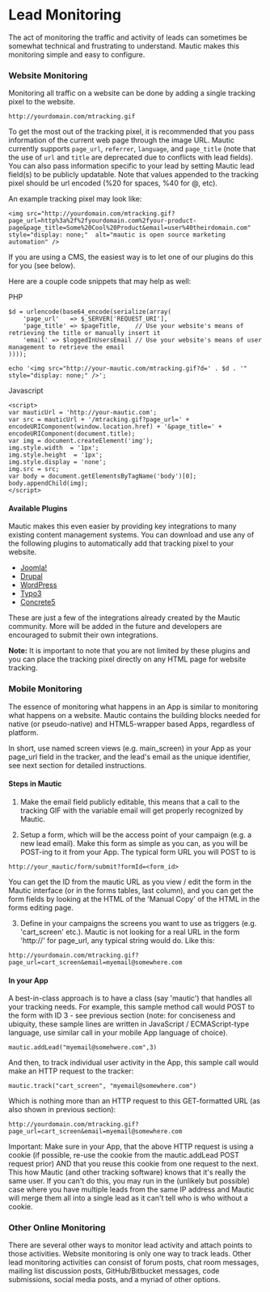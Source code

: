 # Lead Monitoring
The act of monitoring the traffic and activity of leads can sometimes be somewhat technical and frustrating to understand. Mautic makes this monitoring simple and easy to configure.

### Website Monitoring

Monitoring all traffic on a website can be done by adding a single tracking pixel to the website.

```
http://yourdomain.com/mtracking.gif
```

To get the most out of the tracking pixel, it is recommended that you pass information of the current web page through the image URL.  Mautic currently supports `page_url`, `referrer`, `language`, and `page_title` (note that the use of `url` and `title` are deprecated due to conflicts with lead fields).  You can also pass information specific to your lead by setting Mautic lead field(s) to be publicly updatable. Note that values appended to the tracking pixel should be url encoded (%20 for spaces, %40 for @, etc).

An example tracking pixel may look like:

```
<img src="http://yourdomain.com/mtracking.gif?page_url=http%3a%2f%2fyourdomain.com%2fyour-product-page&page_title=Some%20Cool%20Product&email=user%40theirdomain.com" style="display: none;"  alt="mautic is open source marketing automation" />
```

If you are using a CMS, the easiest way is to let one of our plugins do this for you (see below).

Here are a couple code snippets that may help as well:

PHP

```
$d = urlencode(base64_encode(serialize(array(
    'page_url'   => $_SERVER['REQUEST_URI'], 
    'page_title' => $pageTitle,    // Use your website's means of retrieving the title or manually insert it
    'email' => $loggedInUsersEmail // Use your website's means of user management to retrieve the email
))));

echo '<img src="http://your-mautic.com/mtracking.gif?d=' . $d . '" style="display: none;" />';
```

Javascript

```
<script>
var mauticUrl = 'http://your-mautic.com';    
var src = mauticUrl + '/mtracking.gif?page_url=' + encodeURIComponent(window.location.href) + '&page_title=' + encodeURIComponent(document.title);    
var img = document.createElement('img');    
img.style.width  = '1px';    
img.style.height  = '1px';    
img.style.display = 'none';    
img.src = src;    
var body = document.getElementsByTagName('body')[0];    
body.appendChild(img);
</script>
```

#### Available Plugins

Mautic makes this even easier by providing key integrations to many existing content management systems. You can download and use any of the following plugins to automatically add that tracking pixel to your website.

* [Joomla!](http://mautic.org/integration/joomla)
* [Drupal](http://mautic.org/integration/drupal)
* [WordPress](http://mautic.org/integration/wordpress)
* [Typo3](http://mautic.org/integration/typo3)
* [Concrete5](http://mautic.org/integration/concrete5)

These are just a few of the integrations already created by the Mautic community. More will be added in the future and developers are encouraged to submit their own integrations.

**Note:** It is important to note that you are not limited by these plugins and you can place the tracking pixel directly on any HTML page for website tracking.

### Mobile Monitoring

The essence of monitoring what happens in an App is similar to monitoring what happens on a website. Mautic contains the building blocks needed for native (or pseudo-native) and HTML5-wrapper based Apps, regardless of platform.

In short, use named screen views (e.g. main_screen) in your App as your page_url field in the tracker, and the lead's email as the unique identifier, see next section for detailed instructions.


#### Steps in Mautic

1. Make the email field publicly editable, this means that a call to the tracking GIF with the variable email will get properly recognized by Mautic.

2. Setup a form, which will be the access point of your campaign (e.g. a new lead email). Make this form as simple as you can, as you will be POST-ing to it from your App. The typical form URL you will POST to is 

```
http://your_mautic/form/submit?formId=<form_id>
```

You can get the ID from the mautic URL as you view / edit the form in the Mautic interface (or in the forms tables, last column), and you can get the form fields by looking at the HTML of the 'Manual Copy' of the HTML in the forms editing page.


3. Define in your campaigns the screens you want to use as triggers (e.g. 'cart_screen' etc.). Mautic is not looking for a real URL in the form 'http://<url>' for page_url, any typical string would do. Like this:

```
http://yourdomain.com/mtracking.gif?page_url=cart_screen&email=myemail@somewhere.com
```

#### In your App

A best-in-class approach is to have a class (say 'mautic') that handles all your tracking needs. For example, this sample method call would POST to the form with ID 3 - see previous section (note: for conciseness and ubiquity, these sample lines are written in JavaScript / ECMAScript-type language, use similar call in your mobile App language of choice).

```
mautic.addLead("myemail@somehwere.com",3)
```

And then, to track individual user activity in the App, this sample call would make an HTTP request to the tracker:

```
mautic.track("cart_screen", "myemail@somewhere.com")
```

Which is nothing more than an HTTP request to this GET-formatted URL (as also shown in previous section):

```
http://yourdomain.com/mtracking.gif?page_url=cart_screen&email=myemail@somewhere.com
```

Important: Make sure in your App, that the above HTTP request is using a cookie (if possible, re-use the cookie from the mautic.addLead POST request prior) AND that you reuse this cookie from one request to the next. This how Mautic (and other tracking software) knows that it's really the same user. If you can't do this, you may run in the (unlikely but possible) case where you have multiple leads from the same IP address and Mautic will merge them all into a single lead as it can't tell who is who without a cookie.

### Other Online Monitoring

There are several other ways to monitor lead activity and attach points to those activities. Website monitoring is only one way to track leads. Other lead monitoring activities can consist of forum posts, chat room messages, mailing list discussion posts, GitHub/Bitbucket messages, code submissions, social media posts, and a myriad of other options.

